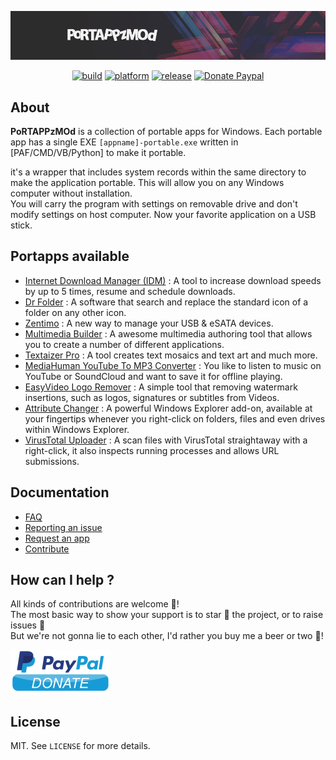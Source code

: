 

<p align="center"><a href="https://portappzmod.github.io/" target="_blank"><img width="960" src="https://github.com/portappzmod/portappzmod.github.io/blob/master/img/Rep_Banner0.png"></a></p>

<p align="center">
	<a href="https://portappzmod.github.io/"><img alt="build" src="https://img.shields.io/badge/build-passing-brightgreen.svg"></a>
  	<a href="https://portappzmod.github.io/"><img alt="platform" src="https://img.shields.io/badge/platform-win--32%20%7C%20win--64-lightgrey.svg"></a>
 	<a href="https://portappzmod.github.io/"><img alt="release" src="https://img.shields.io/badge/release-v1.0.4-blue.svg"></a>
	<a href="https://www.paypal.com/"><img src="https://img.shields.io/badge/donate-paypal-7057ff.svg?style=flat-square" alt="Donate Paypal"></a>
</p>


## About

**PoRTAPPzMOd** is a collection of portable apps for Windows. Each portable app has a single EXE `[appname]-portable.exe` written in [PAF/CMD/VB/Python] to make it portable.<br />

it's a wrapper that includes system records within the same directory to make the application portable. This will allow you on any Windows computer without installation.<br />
You will carry the program with settings on removable drive and don't modify settings on host computer. Now your favorite application on a USB stick.<br />


## Portapps available

* [Internet Download Manager (IDM)](https://github.com/portappzmod/InternetDownloadManager/) : A tool to increase download speeds by up to 5 times, resume and schedule downloads.
* [Dr Folder](https://github.com/portappzmod/DrFolder/) : A software that search and replace the standard icon of a folder on any other icon.
* [Zentimo](https://github.com/portappzmod/Zentimo/) : A new way to manage your USB & eSATA devices.
* [Multimedia Builder](https://github.com/portappzmod/MultimediaBuilder/) : A awesome multimedia authoring tool that allows you to create a number of different applications.
* [Textaizer Pro](https://github.com/portappzmod/TextaizerPro/) : A tool creates text mosaics and text art and much more.
* [MediaHuman YouTube To MP3 Converter](https://github.com/portappzmod/MediaHumanYouTubeToMP3Converter/) : You like to listen to music on YouTube or SoundCloud and want to save it for offline playing.
* [EasyVideo Logo Remover](https://github.com/portappzmod/EasyVideoLogoRemover/) : A simple tool that removing watermark insertions, such as logos, signatures or subtitles from Videos.
* [Attribute Changer](https://github.com/portappzmod/AttributeChanger/) : A powerful Windows Explorer add-on, available at your fingertips whenever you right-click on folders, files and even drives within Windows Explorer.
* [VirusTotal Uploader](https://github.com/portappzmod/VirusTotalUploader/) : A scan files with VirusTotal straightaway with a right-click, it also inspects running processes and allows URL submissions.


## Documentation

* [FAQ](https://github.com/portappzmod/)
* [Reporting an issue](https://github.com/portappzmod/)
* [Request an app](https://github.com/portappzmod/)
* [Contribute](https://github.com/portappzmod/)


## How can I help ?

All kinds of contributions are welcome :raised_hands:!<br />
The most basic way to show your support is to star :star2: the project, or to raise issues :speech_balloon:<br />
But we're not gonna lie to each other, I'd rather you buy me a beer or two :beers:!<br />

[![Paypal Donate](https://github.com/portappzmod/portappzmod.github.io/blob/master/img/paypal-donate.png)](https://www.paypal.com/)


## License

MIT. See `LICENSE` for more details.<br />

